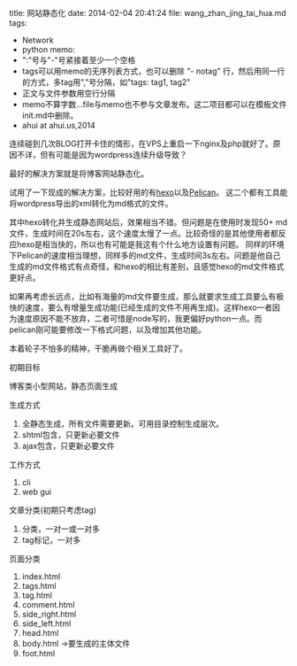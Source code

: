 title: 网站静态化
date:  2014-02-04 20:41:24
file:  wang_zhan_jing_tai_hua.md
tags: 
- Network
- python
memo: 
- ":"号与"-"号紧接着至少一个空格
- tags可以用memo的无序列表方式，也可以删除 "- notag" 行，然后用同一行的方式，多tag用","号分隔，如"tags: tag1, tag2"
- 正文与文件参数用空行分隔
- memo不算字数...file与memo也不参与文章发布。这二项目都可以在模板文件init.md中删除。
- ahui at ahui.us,2014

连续碰到几次BLOG打开卡住的情形，在VPS上重启一下nginx及php就好了。原因不详，但有可能是因为wordpress连续升级导致？

最好的解决方案就是将博客网站静态化。

试用了一下现成的解决方案，比较好用的有[hexo](http://zespia.tw/hexo/)以及[Pelican](http://docs.getpelican.com/en/3.3.0/)。
这二个都有工具能将wordpress导出的xml转化为md格式的文件。

其中hexo转化并生成静态网站后，效果相当不错。但问题是在使用时发现50+ md文件，生成时间在20s左右，这个速度太慢了一点。比较奇怪的是其他使用者都反应hexo是相当快的，所以也有可能是我这有个什么地方设置有问题。
同样的环境下Pelican的速度相当理想，同样多的md文件，生成时间3s左右。问题是他自己生成的md文件格式有点奇怪，和hexo的相比有差别，且感觉hexo的md文件格式更好点。

如果再考虑长远点，比如有海量的md文件要生成，那么就要求生成工具要么有极快的速度，要么有增量生成功能(已经生成的文件不用再生成)。这样hexo一者因为速度原因不能不放弃，二者可惜是node写的，我更偏好python一点。而pelican刚可能要修改一下格式问题，以及增加其他功能。

本着轮子不怕多的精神，干脆再做个相关工具好了。

初期目标

博客类小型网站，静态页面生成

生成方式

1. 全静态生成，所有文件需要更新。可用目录控制生成层次。
2. shtml包含，只更新必要文件
3. ajax包含，只更新必要文件

工作方式

1. cli
2. web gui

文章分类(初期只考虑tag)

1. 分类，一对一或一对多
2. tag标记，一对多

页面分类

1. index.html
2. tags.html
3. tag.html
4. comment.html
5. side_right.html
6. side_left.html
7. head.html
8. body.html ->要生成的主体文件
9. foot.html
